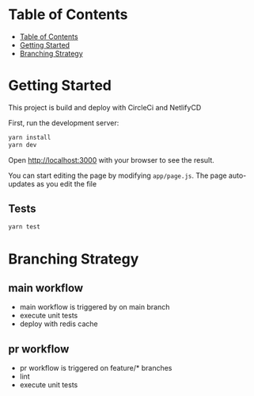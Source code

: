 # Table of Contents
- [Table of Contents](#table-of-contents)
- [Getting Started](#getting-started)
- [Branching Strategy](#branching-strategy)

# Getting Started
This project is build and deploy with CircleCi and NetlifyCD

First, run the development server:

```bash
yarn install
yarn dev

```

Open [http://localhost:3000](http://localhost:3000) with your browser to see the result.

You can start editing the page by modifying `app/page.js`. The page auto-updates as you edit the file

## Tests

```bash
yarn test
```

# Branching Strategy

## main workflow
* main workflow is triggered by on main branch
* execute unit tests
* deploy with redis cache

## pr workflow 
* pr workflow is triggered on feature/* branches
* lint
* execute unit tests